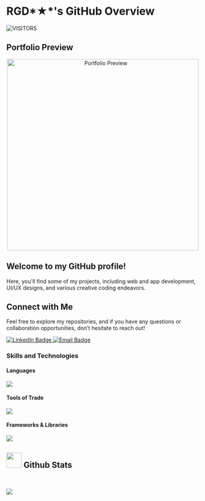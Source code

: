 # RGD*★*'s GitHub Overview  
<img alt="VISITORS" src="https://komarev.com/ghpvc/?username=rgd01sh&style=flat&labelColor=red&logo=github&label=PROFILE+VIEWS&color=971901" />

## Portfolio Preview
<p align="center">
  <a href="https://rgd01sh.github.io/Raghad-Portfolio/" target="_blank">
    <img src="https://s1.ezgif.com/tmp/ezgif-1c0bf1c9eba4dd.gif" alt="Portfolio Preview" width="500"/>
  </a>
</p>
 


## Welcome to my GitHub profile! 
Here, you'll find some of my projects, including web and app development, UI/UX designs, and various creative coding endeavors. 

## Connect with Me
Feel free to explore my repositories, and if you have any questions or collaboration opportunities, don’t hesitate to reach out!

<a href="https://www.linkedin.com/in/raghad-alshanqeeti/" target="_blank">
  <img src="https://img.shields.io/badge/LinkedIn-blue?logo=linkedin&logoColor=white" alt="LinkedIn Badge" />
</a>
<a href="mailto:rgd.01@outlook.com">
  <img src="https://img.shields.io/badge/Email-D14836?logo=gmail&logoColor=white" alt="Email Badge" />
</a>
 
### Skills and Technologies

#### Languages
<p>
  <a href="https://github.com/rgd01sh/github-readme-stats">
    <img align="center" src="https://github-readme-stats.vercel.app/api/top-langs/?username=rgd01sh&layout=compact&theme=onedark&langs_count=5&hide=php,java,jupyter%20notebook" />
  </a>
</p>

#### Tools of Trade
<p>
  <a href="https://skillicons.dev">
    <img src="https://skillicons.dev/icons?i=git,github,figma,vscode&perline=4" />
  </a>
</p>

#### Frameworks & Libraries
<p>
  <a href="https://skillicons.dev">
    <img src="https://skillicons.dev/icons?i=react,next,tailwind,bootstrap&perline=4" />
  </a>
</p> 

## <img src="https://i.giphy.com/media/v1.Y2lkPTc5MGI3NjExZmdvZDNmb3hmejM5Zm5tdHBqejhxbXhjYzE0MnZreGRpMmdieTNwYyZlcD12MV9pbnRlcm5hbF9naWZfYnlfaWQmY3Q9Zw/vgd2aXjyeUkgUTnfjg/giphy-downsized.gif" width="40"> **Github Stats**

<br />

<p>
  <a href="https://github.com/rgd01sh/github-readme-streak-stats">
    <img align="center" src="![GitHub Streak](https://streak-stats.demolab.com/?user=rgd01sh&theme=onedark&layout=compact)" />
  </a>
</p>
